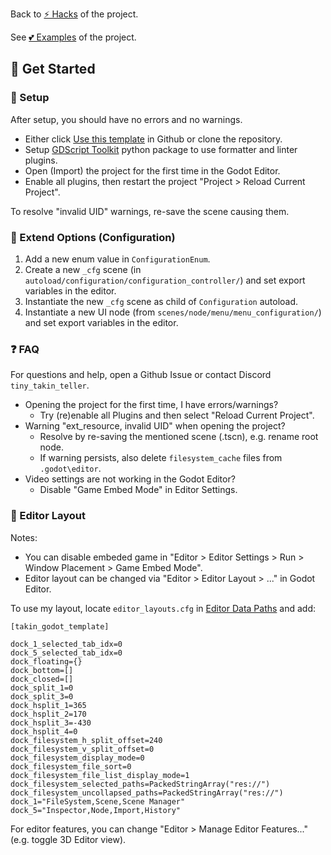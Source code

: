 
Back to [⚡ Hacks](https://github.com/TinyTakinTeller/TakinGodotTemplate/blob/master/.github/docs/HACKS.md) of the project.

See [💕 Examples](https://github.com/TinyTakinTeller/TakinGodotTemplate/blob/master/.github/docs/EXAMPLES.md) of the project.



## 📖  Get Started


### 📘 Setup

After setup, you should have no errors and no warnings.
- Either click [Use this template](https://github.com/new?template_name=TakinGodotTemplate&template_owner=TinyTakinTeller) in Github or clone the repository.
- Setup [GDScript Toolkit](https://github.com/Scony/godot-gdscript-toolkit) python package to use formatter and linter plugins.
- Open (Import) the project for the first time in the Godot Editor.
- Enable all plugins, then restart the project "Project > Reload Current Project".

To resolve "invalid UID" warnings, re-save the scene causing them.


### 📘 Extend Options (Configuration)

1. Add a new enum value in `ConfigurationEnum`.
2. Create a new `_cfg` scene (in `autoload/configuration/configuration_controller/`) and set export variables in the editor.
3. Instantiate the new `_cfg` scene as child of `Configuration` autoload.
4. Instantiate a new UI node (from `scenes/node/menu/menu_configuration/`) and set export variables in the editor.


### ❓ FAQ

For questions and help, open a Github Issue or contact Discord `tiny_takin_teller`.

- Opening the project for the first time, I have errors/warnings?
	- Try (re)enable all Plugins and then select "Reload Current Project".
- Warning "ext_resource, invalid UID" when opening the project?
	- Resolve by re-saving the mentioned scene (.tscn), e.g. rename root node.
	- If warning persists, also delete `filesystem_cache` files from `.godot\editor`.
- Video settings are not working in the Godot Editor?
	- Disable "Game Embed Mode" in Editor Settings.


### 💼 Editor Layout

Notes:
- You can disable embeded game in "Editor > Editor Settings > Run > Window Placement > Game Embed Mode".
- Editor layout can be changed via "Editor > Editor Layout > ..." in Godot Editor.

To use my layout, locate `editor_layouts.cfg` in [Editor Data Paths](https://docs.godotengine.org/en/latest/tutorials/io/data_paths.html#editor-data-paths) and add:

```
[takin_godot_template]

dock_1_selected_tab_idx=0
dock_5_selected_tab_idx=0
dock_floating={}
dock_bottom=[]
dock_closed=[]
dock_split_1=0
dock_split_3=0
dock_hsplit_1=365
dock_hsplit_2=170
dock_hsplit_3=-430
dock_hsplit_4=0
dock_filesystem_h_split_offset=240
dock_filesystem_v_split_offset=0
dock_filesystem_display_mode=0
dock_filesystem_file_sort=0
dock_filesystem_file_list_display_mode=1
dock_filesystem_selected_paths=PackedStringArray("res://")
dock_filesystem_uncollapsed_paths=PackedStringArray("res://")
dock_1="FileSystem,Scene,Scene Manager"
dock_5="Inspector,Node,Import,History"
```

For editor features, you can change "Editor > Manage Editor Features..." (e.g. toggle 3D Editor view).

